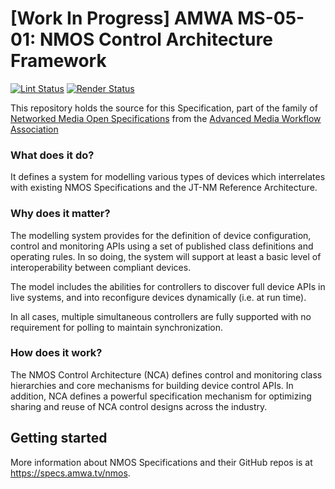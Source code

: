 # \[Work In Progress\] AMWA MS-05-01: NMOS Control Architecture Framework

[![Lint Status](https://github.com/AMWA-TV/ms-05-01/workflows/Lint/badge.svg)](https://github.com/AMWA-TV/ms-05-01/actions?query=workflow%3ALint)
[![Render Status](https://github.com/AMWA-TV/ms-05-01/workflows/Render/badge.svg)](https://github.com/AMWA-TV/ms-05-01/actions?query=workflow%3ARender)

This repository holds the source for this Specification, part of the family of [Networked Media Open Specifications](https://specs.amwa.tv/nmos) from the [Advanced Media Workflow Association](https://amwa.tv)

<!-- INTRO-START -->

### What does it do?

It defines a system for modelling various types of devices which interrelates with existing NMOS Specifications and the JT-NM Reference Architecture.

### Why does it matter?

The modelling system provides for the definition of device configuration, control and monitoring APIs using a set of published class definitions and operating rules.  In so doing, the system will support at least a basic level of interoperability between compliant devices.

The model includes the abilities for controllers to discover full device APIs in live systems, and into reconfigure devices dynamically (i.e. at run time).  

In all cases, multiple simultaneous controllers are fully supported with no requirement for polling to maintain synchronization.

### How does it work?

The NMOS Control Architecture (NCA) defines control and monitoring class hierarchies and core mechanisms for building device control APIs.  In addition, NCA defines a powerful specification mechanism for optimizing sharing and reuse of NCA control designs across the industry.

<!-- INTRO-END -->

## Getting started

More information about NMOS Specifications and their GitHub repos is at <https://specs.amwa.tv/nmos>.
